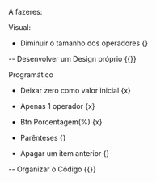 A fazeres:

Visual: 
- Diminuir o tamanho dos operadores {}

-- Desenvolver um Design próprio {{}}

Programático

- Deixar zero como valor inicial {x}
- Apenas 1 operador {x}
- Btn Porcentagem(%) {x}
- Parênteses {}

- Apagar um item anterior {}

-- Organizar o Código {{}}
